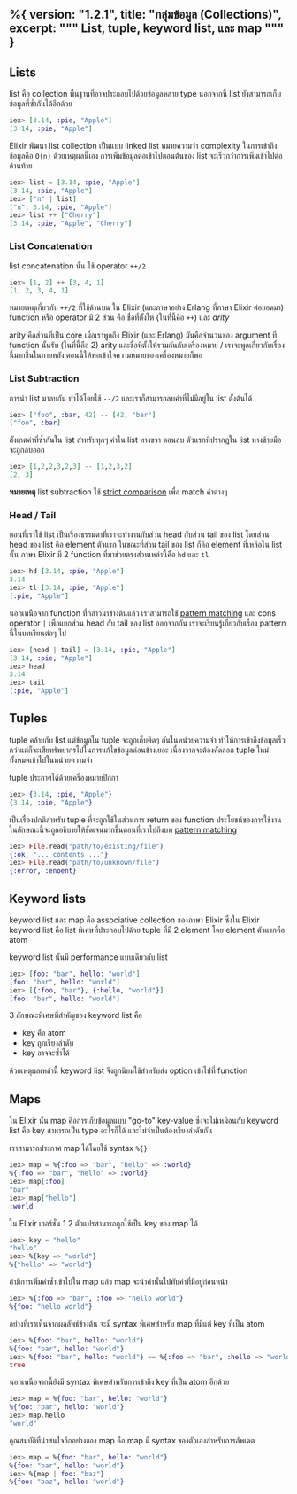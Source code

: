 %{
  version: "1.2.1",
  title: "กลุ่มข้อมูล (Collections)",
  excerpt: """
  List, tuple, keyword list, และ map
  """
}
---

## Lists

list คือ collection พื้นฐานที่อาจประกอบไปด้วยข้อมูลหลาย type นอกจากนี้ list ยังสามารถเก็บข้อมูลที่ซ้ำกันได้อีกด้วย

```elixir
iex> [3.14, :pie, "Apple"]
[3.14, :pie, "Apple"]
```

Elixir พัฒนา list collection เป็นแบบ linked list หมายความว่า complexity ในการเข้าถึงข้อมูลคือ `O(n)` ด้วยเหตุผลนี้เอง การเพิ่มข้อมูลต่อเข้าไปตอนต้นของ list จะเร็วกว่าการเพิ่มเข้าไปต่อด้านท้าย

```elixir
iex> list = [3.14, :pie, "Apple"]
[3.14, :pie, "Apple"]
iex> ["π" | list]
["π", 3.14, :pie, "Apple"]
iex> list ++ ["Cherry"]
[3.14, :pie, "Apple", "Cherry"]
```

### List Concatenation

list concatenation นั้น ใช้ operator `++/2`

```elixir
iex> [1, 2] ++ [3, 4, 1]
[1, 2, 3, 4, 1]
```

หมายเหตุเกี่ยวกับ `++/2` ที่ใช้ด้านบน ใน Elixir (และภาษาอย่าง Erlang ที่ภาษา Elixir ต่อยอดมา) function หรือ operator มี 2 ส่วน คือ ชื่อที่ตั้งให้ (ในที่นี้คือ `++`) และ _arity_

arity คือส่วนที่เป็น core เมื่อเราพูดถึง Elixir (และ Erlang) มันคือจำนวนของ argument ที่ function นั้นรับ (ในที่นี้คือ 2) arity และชื่อที่ตั้งให้รวมกันกับเครื่องหมาย / เราจะพูดเกี่ยวกับเรื่องนี้มากขึ้นในภายหลัง ตอนนี้ให้พอเข้าใจความหมายของเครื่องหมายก็พอ

### List Subtraction

การนำ list มาลบกัน ทำได้โดยใช้ `--/2` และเราก็สามารถลบค่าที่ไม่มีอยู่ใน list ตั้งต้นได้

```elixir
iex> ["foo", :bar, 42] -- [42, "bar"]
["foo", :bar]
```

สังเกตค่าที่ซ้ำกันใน list สำหรับทุกๆ ค่าใน list ทางขวา ตอนลบ ตัวแรกที่ปรากฏใน list ทางซ้ายมือจะถูกลบออก

```elixir
iex> [1,2,2,3,2,3] -- [1,2,3,2]
[2, 3]
```

**หมายเหตุ** list subtraction ใช้ [strict comparison](/th/lessons/basics/basics#การเปรียบเทียบ) เพื่อ match ค่าต่างๆ

### Head / Tail

ตอนที่เราใช้ list เป็นเรื่องธรรมดาที่เราจะทำงานกับส่วน head กับส่วน tail ของ list โดยส่วน head ของ list คือ element ตัวแรก ในขณะที่ส่วน tail ของ list ก็คือ element ที่เหลือใน list นั้น ภาษา Elixir มี 2 function ที่มาช่วยตรงส่วนเหล่านี้คือ `hd` และ `tl`

```elixir
iex> hd [3.14, :pie, "Apple"]
3.14
iex> tl [3.14, :pie, "Apple"]
[:pie, "Apple"]
```

นอกเหนือจาก function ที่กล่าวมาข้างต้นแล้ว เราสามารถใช้ [pattern matching](/th/lessons/basics/pattern_matching) และ cons operator `|` เพื่อแยกส่วน head กับ tail ของ list ออกจากกัน เราจะเรียนรู้เกี่ยวกับเรื่อง pattern นี้ในบทเรียนต่อๆ ไป

```elixir
iex> [head | tail] = [3.14, :pie, "Apple"]
[3.14, :pie, "Apple"]
iex> head
3.14
iex> tail
[:pie, "Apple"]
```

## Tuples

tuple คล้ายกับ list แต่ข้อมูลใน tuple จะถูกเก็บติดๆ กันในหน่วยความจำ ทำให้การเข้าถึงข้อมูลเร็วกว่าแต่ก็จะเสียทรัพยากรไปในการแก้ไขข้อมูลค่อนข้างเยอะ เนื่องจากจะต้องคัดลอก tuple ใหม่ทั้งหมดเข้าไปในหน่วยความจำ

tuple ประกาศได้ด้วยเครื่องหมายปีกกา

```elixir
iex> {3.14, :pie, "Apple"}
{3.14, :pie, "Apple"}
```

เป็นเรื่องปกติสำหรับ tuple ที่จะถูกใช้ในส่วนการ return ของ function ประโยชน์ของการใช้งานในลักษณะนี้จะถูกอธิบายให้ชัดเจนมากขึ้นตอนที่เราไปถึงบท [pattern matching](/th/lessons/basics/pattern_matching)

```elixir
iex> File.read("path/to/existing/file")
{:ok, "... contents ..."}
iex> File.read("path/to/unknown/file")
{:error, :enoent}
```

## Keyword lists

keyword list และ map คือ associative collection ของภาษา Elixir ซึ่งใน Elixir keyword list คือ list พิเศษที่ประกอบไปด้วย tuple ที่มี 2 element โดย element ตัวแรกคือ atom

keyword list นั้นมี performance แบบเดียวกับ list

```elixir
iex> [foo: "bar", hello: "world"]
[foo: "bar", hello: "world"]
iex> [{:foo, "bar"}, {:hello, "world"}]
[foo: "bar", hello: "world"]
```

3 ลักษณะพิเศษที่สำคัญของ keyword list คือ

+ key คือ atom
+ key ถูกเรียงลำดับ
+ key อาจจะซ้ำได้

ด้วยเหตุผลเหล่านี้ keyword list จึงถูกนิยมใช้สำหรับส่ง option เข้าไปที่ function

## Maps

ใน Elixir นั้น map คือการเก็บข้อมูลแบบ "go-to" key-value ซึ่งจะไม่เหมือนกับ keyword list คือ key สามารถเป็น type อะไรก็ได้ และไม่จำเป็นต้องเรียงลำดับกัน

เราสามารถประกาศ map ได้โดยใช้ syntax `%{}`

```elixir
iex> map = %{:foo => "bar", "hello" => :world}
%{:foo => "bar", "hello" => :world}
iex> map[:foo]
"bar"
iex> map["hello"]
:world
```

ใน ​Elixir เวอร์ชั่น 1.2 ตัวแปรสามารถถูกใช้เป็น key ของ map ได้

```elixir
iex> key = "hello"
"hello"
iex> %{key => "world"}
%{"hello" => "world"}
```

ถ้ามีการเพิ่มค่าซ้ำเข้าไปใน map แล้ว map จะนำค่านั้นไปทับค่าที่มีอยู่ก่อนหน้า

```elixir
iex> %{:foo => "bar", :foo => "hello world"}
%{foo: "hello world"}
```

อย่างที่เราเห็นจากผลลัพธ์ข้างต้น จะมี syntax พิเศษสำหรับ map ที่มีแต่ key ที่เป็น atom

```elixir
iex> %{foo: "bar", hello: "world"}
%{foo: "bar", hello: "world"}
iex> %{foo: "bar", hello: "world"} == %{:foo => "bar", :hello => "world"}
true
```

นอกเหนือจากนี้ยังมี syntax พิเศษสำหรับการเข้าถึง key ที่เป็น atom อีกด้วย

```elixir
iex> map = %{foo: "bar", hello: "world"}
%{foo: "bar", hello: "world"}
iex> map.hello
"world"
```

คุณสมบัติที่น่าสนใจอีกอย่างของ map คือ map มี syntax ของตัวเองสำหรับการอัพเดต

```elixir
iex> map = %{foo: "bar", hello: "world"}
%{foo: "bar", hello: "world"}
iex> %{map | foo: "baz"}
%{foo: "baz", hello: "world"}
```
